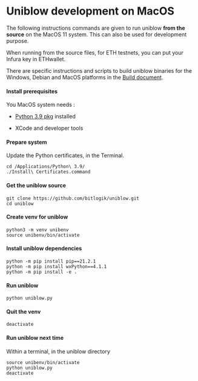 Uniblow development on MacOS
============================

The following instructions commands are given to run uniblow **from the source**
on the MacOS 11 system. This can also be used for development purpose.

When running from the source files, for ETH testnets, you can put your Infura key in
ETHwallet.

There are specific instructions and scripts to build uniblow binaries for the
Windows, Debian and MacOS platforms in the [Build document](Build.md).

#### Install prerequisites

You MacOS system needs :

-   [Python 3.9
    pkg](https://www.python.org/ftp/python/3.9.9/python-3.9.9-macos11.pkg)
    installed

-   XCode and developer tools

#### Prepare system

Update the Python certificates, in the Terminal.

```
cd /Applications/Python\ 3.9/
./Install\ Certificates.command
```

#### Get the uniblow source
```
git clone https://github.com/bitlogik/uniblow.git
cd uniblow
```

#### Create venv for uniblow
```
python3 -m venv unibenv
source unibenv/bin/activate
```

#### Install uniblow dependencies
```
python -m pip install pip==21.2.1
python -m pip install wxPython==4.1.1
python -m pip install -e .
```

#### Run uniblow
```
python uniblow.py
```

#### Quit the venv
```
deactivate
```

#### Run uniblow next time

Within a terminal, in the uniblow directory
```
source unibenv/bin/activate
python uniblow.py
deactivate
```